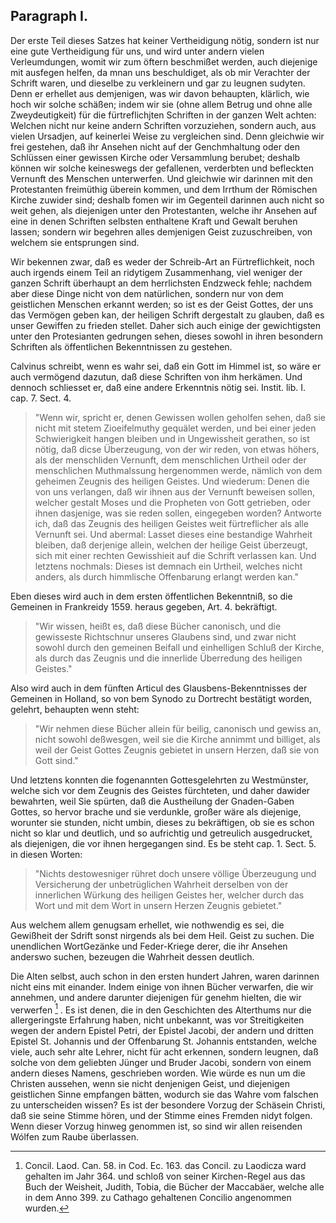 

<!-- Seite 110 -->
Paragraph I.
------------

Der erste Teil dieses Satzes hat keiner Vertheidigung
nötig, sondern ist nur eine gute Vertheidigung
für uns, und wird unter andern vielen Verleumdungen,
womit wir zum öftern beschmißet werden, auch<!-- Seite 111 -->
diejenige mit ausfegen helfen, da mnan uns beschuldiget,
als ob mir Verachter der Schrift waren, und dieselbe
zu verkleinern und gar zu leugnen sudyten. Denn er erhellet
aus demjenigen, was wir davon behaupten, klärlich,
wie hoch wir solche schäßen; indem wir sie (ohne
allem Betrug und ohne alle Zweydeutigkeit) für die fürtreflichjten
Schriften in der ganzen Welt achten:
Welchen nicht nur keine andern Schriften vorzuziehen,
sondern auch, aus vielen Ursadjen, auf keinerlei Weise
zu vergleichen sind. Denn gleichwie wir frei gestehen,
daß ihr Ansehen nicht auf der Genchmhaltung
oder den Schlüssen einer gewissen Kirche oder Versammlung
berubet; deshalb können wir solche keineswegs
der gefallenen, verderbten und befleckten Vernunft des
Menschen unterwerfen. Und gleichwie wir darinnen
mit den Protestanten freimüthig überein kommen, und
dem Irrthum der Römischen Kirche zuwider sind;
deshalb fomen wir im Gegenteil darinnen auch nicht so
weit gehen, als diejenigen unter den Protestanten,
welche ihr Ansehen auf eine in denen Schriften selbsten
enthaltene Kraft und Gewalt beruhen lassen; sondern
wir begehren alles demjenigen Geist zuzuschreiben, von
welchem sie entsprungen sind.

Wir bekennen zwar, daß es weder der Schreib-Art
an Fürtreflichkeit, noch auch irgends einem Teil an
ridytigem Zusammenhang, viel weniger der ganzen
Schrift überhaupt an dem herrlichsten Endzweck fehle;
nachdem aber diese Dinge nicht von dem natürlichen,
sondern nur von dem geistlichen Menschen erkannt werden;
so ist es der Geist Gottes, der uns das Vermögen
geben kan, der heiligen Schrift dergestalt zu glauben,
daß es unser Gewiffen zu frieden stellet. Daher sich auch
einige der gewichtigsten unter den Protesianten gedrungen
sehen, dieses sowohl in ihren besondern Schriften
als öffentlichen Bekenntnissen zu gestehen.

Calvinus schreibt, wenn es wahr sei, daß ein Gott<!-- Seite 112 -->
im Himmel ist, so wäre er auch vermögend dazutun,
daß diese Schriften von ihm herkämen. Und dennoch
schliesset er, daß eine andere Erkenntnis nötig sei.
Instit. lib. I. cap. 7. Sect. 4.

   > "Wenn wir, spricht er, denen Gewissen wollen geholfen
   sehen, daß sie nicht mit stetem Zioeifelmuthy gequälet
   werden, und bei einer jeden Schwierigkeit
   hangen bleiben und in Ungewissheit gerathen, so ist nötig,
   daß dicse Überzeugung, von der wir reden, von
   etwas höhers, als der menschliden Vernunft, dem
   menschlichen Urtheil oder der menschlichen Muthmalssung
   hergenommen werde, nämlich von dem geheimen
   Zeugnis des heiligen Geistes. Und wiederum:
   Denen die von uns verlangen, daß wir ihnen aus der
   Vernunft beweisen sollen, welcher gestalt Moses und
   die Propheten von Gott getrieben, oder ihnen
   dasjenige, was sie reden sollen, eingegeben worden?
   Antworte ich, daß das Zeugnis des heiligen Geistes
   weit fürtreflicher als alle Vernunft sei. Und abermal:
   Lasset dieses eine bestandige Wahrheit bleiben,
   daß derjenige allein, welchen der heilige Geist
   überzeugt, sich mit einer rechten Gewisshieit auf die
   Schrift verlassen kan. Und letztens nochmals:
   Dieses ist demnach ein Urtheil, welches nicht anders,
   als durch himmlische Offenbarung erlangt werden
   kan."

Eben dieses wird auch in dem ersten öffentlichen Bekenntniß,
so die Gemeinen in Frankreidy 1559. heraus
gegeben, Art. 4. bekräftigt.

   > "Wir wissen, heißt
   es, daß diese Bücher canonisch, und die gewisseste
   Richtschnur unseres Glaubens sind, und zwar nicht
   sowohl durch den gemeinen Beifall und einhelligen
   Schluß der Kirche, als durch das Zeugnis und die
   innerlide Überredung des heiligen Geistes."

Also wird auch in dem fünften Articul des Glausbens-Bekenntnisses
der Gemeinen in Holland, so von<!-- Seite 113 -->
bem Synodo zu Dortrecht bestätigt worden, gelehrt,
behaupten wenn  steht:

   > "Wir nehmen diese Bücher allein für
   beilig, canonisch und gewiss an, nicht sowohl deßwesgen,
   weil sie die Kirche annimmt und billiget, als
   weil der Geist Gottes Zeugnis gebietet in unsern
   Herzen, daß sie von Gott sind."

Und letztens konnten die fogenannten Gottesgelehrten
zu Westmünster, welche sich vor dem Zeugnis des
Geistes fürchteten, und daher dawider bewahrten, weil
Sie spürten, daß die Austheilung der Gnaden-Gaben
Gottes, so hervor brache und sie verdunkle, großer wäre
als diejenige, worunter sie stunden, nicht umbin, dieses
zu bekräftigen, ob sie es schon nicht so klar und deutlich,
und so aufrichtig und getreulich ausgedrucket, als diejenigen,
die vor ihnen hergegangen sind. Es be steht
cap. 1. Sect. 5. in diesen Worten:

   > "Nichts destowesniger
   rühret doch unsere völlige Überzeugung und
   Versicherung der unbetrüglichen Wahrheit derselben
   von der innerlichen Würkung des heiligen Geistes
   her, welcher durch das Wort und mit dem Wort in
   unsern Herzen Zeugnis gebietet."

Aus welchem allem genugsam erhellet, wie nothwendig
es sei, die Gewißheit der Sdrift sonst nirgends als
bei dem Heil. Geist zu suchen. Die unendlichen WortGezänke
und Feder-Kriege derer, die ihr Ansehen anderswo
suchen, bezeugen die Wahrheit dessen deutlich.

Die Alten selbst, auch schon in den ersten hundert
Jahren, waren darinnen nicht eins mit einander. Indem
einige von ihnen Bücher verwarfen, die wir annehmen,
und andere darunter diejenigen für genehm hielten,
die wir verwerfen [^k3f1] . Es ist denen, die in den Geschichten<!-- Seite 114 --><!-- content-0097.xml -->
des Alterthums nur die allergeringste Erfahrung
haben, nicht unbekannt, was vor Streitigkeiten wegen
der andern Epistel Petri, der Epistel Jacobi, der
andern und dritten Epistel St. Johannis und
der Offenbarung St. Johannis entstanden, welche
viele, auch sehr alte Lehrer, nicht für acht erkennen,
sondern leugnen, daß solche von dem geliebten Jünger
und Bruder Jacobi, sondern von einem andern dieses
Namens, geschrieben worden. Wie würde es nun
um die Christen aussehen, wenn sie nicht denjenigen
Geist, und diejenigen geistlichen Sinne empfangen bätten,
wodurch sie das Wahre vom falschen zu unterscheiden
wissen? Es ist der besondere Vorzug der
Schäsein Christi, daß sie seine Stimme hören, und
der Stimme eines Fremden nidyt folgen. Wenn
dieser Vorzug hinweg genommen ist, so sind wir allen
reisenden Wólfen zum Raube überlassen.

[^k3f1]: Concil. Laod. Can. 58. in Cod. Ec. 163. das Concil. zu Laodicza ward gehalten im Jahr 364. und schloß von seiner Kirchen-Regel aus das Buch der Weisheit, Judith, Tobia, die Bücher der Maccabäer, welche alle in dem Anno 399. zu Cathago gehaltenen Concilio angenommen wurden.